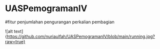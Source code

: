 # UASPemogramanIV

#fitur
penjumlahan
pengurangan
perkalian
pembagian


![alt text]{https://github.com/nuriaulfah/UASPemogramanIV/blob/main/running.jpg?raw=true}
